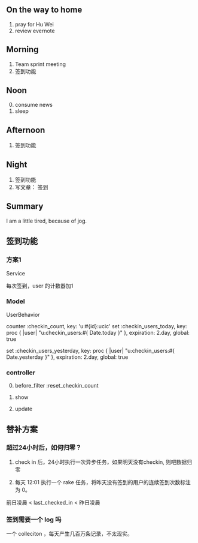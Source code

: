 ## On the way to home

1. pray for Hu Wei
2. review evernote 

## Morning

1. Team sprint meeting
2. 签到功能


## Noon

0. consume news
1. sleep

## Afternoon

1. 签到功能


## Night

1. 签到功能
2. 写文章： 签到




## Summary

I am a little tired, because of jog.





## 签到功能


### 方案1

Service

每次签到，user 的计数器加1



### Model

UserBehavior

  counter :checkin_count, key: 'u:#{id}:ucic'
  set :checkin_users_today,
    key: proc { |user| "u:checkin_users:#{ Date.today }" },
    expiration: 2.day,
    global: true

  set :checkin_users_yesterday,
    key: proc { |user| "u:checkin_users:#{ Date.yesterday }" },
    expiration: 2.day,
    global: true



### controller 

0. before_filter :reset_checkin_count


1. show


2. update




## 替补方案

### 超过24小时后，如何归零？

1. check in 后，24小时执行一次异步任务，如果明天没有checkin, 则吧数据归零


2. 每天 12:01 执行一个 rake 任务，将昨天没有签到的用户的连续签到次数标注为 0。

前日凌晨 < last_checked_in < 昨日凌晨 


 
### 签到需要一个 log 吗

一个 colleciton ，每天产生几百万条记录，不太现实。








